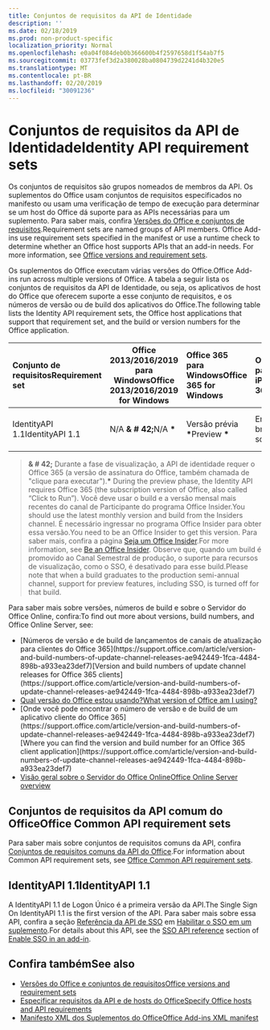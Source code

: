 ```yaml
---
title: Conjuntos de requisitos da API de Identidade
description: ''
ms.date: 02/18/2019
ms.prod: non-product-specific
localization_priority: Normal
ms.openlocfilehash: e0a04f084deb0b366600b4f2597658d1f54ab7f5
ms.sourcegitcommit: 03773fef3d2a380028ba0804739d2241d4b320e5
ms.translationtype: MT
ms.contentlocale: pt-BR
ms.lasthandoff: 02/20/2019
ms.locfileid: "30091236"
---
```

# <a name="identity-api-requirement-sets"></a><span data-ttu-id="d3889-102">Conjuntos de requisitos da API de Identidade</span><span class="sxs-lookup"><span data-stu-id="d3889-102">Identity API requirement sets</span></span>

<span data-ttu-id="d3889-p101">Os conjuntos de requisitos são grupos nomeados de membros da API. Os suplementos do Office usam conjuntos de requisitos especificados no manifesto ou usam uma verificação de tempo de execução para determinar se um host do Office dá suporte para as APIs necessárias para um suplemento. Para saber mais, confira [Versões do Office e conjuntos de requisitos](https://docs.microsoft.com/office/dev/add-ins/develop/office-versions-and-requirement-sets).</span><span class="sxs-lookup"><span data-stu-id="d3889-p101">Requirement sets are named groups of API members. Office Add-ins use requirement sets specified in the manifest or use a runtime check to determine whether an Office host supports APIs that an add-in needs. For more information, see [Office versions and requirement sets](https://docs.microsoft.com/office/dev/add-ins/develop/office-versions-and-requirement-sets).</span></span>

<span data-ttu-id="d3889-106">Os suplementos do Office executam várias versões do Office.</span><span class="sxs-lookup"><span data-stu-id="d3889-106">Office Add-ins run across multiple versions of Office.</span></span> <span data-ttu-id="d3889-107">A tabela a seguir lista os conjuntos de requisitos da API de Identidade, ou seja, os aplicativos de host do Office que oferecem suporte a esse conjunto de requisitos, e os números de versão ou de build dos aplicativos do Office.</span><span class="sxs-lookup"><span data-stu-id="d3889-107">The following table lists the Identity API requirement sets, the Office host applications that support that requirement set, and the build or version numbers for the Office application.</span></span>

|  <span data-ttu-id="d3889-108">Conjunto de requisitos</span><span class="sxs-lookup"><span data-stu-id="d3889-108">Requirement set</span></span>  | <span data-ttu-id="d3889-109">Office 2013/2016/2019 para Windows</span><span class="sxs-lookup"><span data-stu-id="d3889-109">Office 2013/2016/2019 for Windows</span></span> | <span data-ttu-id="d3889-110">Office 365 para Windows</span><span class="sxs-lookup"><span data-stu-id="d3889-110">Office 365 for Windows</span></span>   |  <span data-ttu-id="d3889-111">Office 365 para iPad</span><span class="sxs-lookup"><span data-stu-id="d3889-111">Office 365 for iPad</span></span>  |  <span data-ttu-id="d3889-112">Office 365 para Mac</span><span class="sxs-lookup"><span data-stu-id="d3889-112">Office 365 for Mac</span></span>  | <span data-ttu-id="d3889-113">Office Online</span><span class="sxs-lookup"><span data-stu-id="d3889-113">Office Online</span></span>  | <span data-ttu-id="d3889-114">SharePoint Online</span><span class="sxs-lookup"><span data-stu-id="d3889-114">SharePoint Online</span></span> | <span data-ttu-id="d3889-115">OneDrive.com</span><span class="sxs-lookup"><span data-stu-id="d3889-115">OneDrive.com</span></span> |<span data-ttu-id="d3889-116">Outlook.com e Exchange Online</span><span class="sxs-lookup"><span data-stu-id="d3889-116">Outlook.com & Exchange Online</span></span>|
|:-----|-----|:-----|:-----|:-----|:-----|:-----|:-----|:-----|
| <span data-ttu-id="d3889-117">IdentityAPI 1.1</span><span class="sxs-lookup"><span data-stu-id="d3889-117">IdentityAPI 1.1</span></span>  | <span data-ttu-id="d3889-118">N/A **& # 42;**</span><span class="sxs-lookup"><span data-stu-id="d3889-118">N/A **&#42;**</span></span> | <span data-ttu-id="d3889-119">Versão prévia **&#42;**</span><span class="sxs-lookup"><span data-stu-id="d3889-119">Preview **&#42;**</span></span> | <span data-ttu-id="d3889-120">Em breve</span><span class="sxs-lookup"><span data-stu-id="d3889-120">Coming soon</span></span> | <span data-ttu-id="d3889-121">Versão prévia **&#42;**</span><span class="sxs-lookup"><span data-stu-id="d3889-121">Preview **&#42;**</span></span>| <span data-ttu-id="d3889-122">Versão prévia</span><span class="sxs-lookup"><span data-stu-id="d3889-122">Preview</span></span> | <span data-ttu-id="d3889-123">Versão prévia</span><span class="sxs-lookup"><span data-stu-id="d3889-123">Preview</span></span>| <span data-ttu-id="d3889-124">Em breve</span><span class="sxs-lookup"><span data-stu-id="d3889-124">Coming soon</span></span> | <span data-ttu-id="d3889-125">Em breve</span><span class="sxs-lookup"><span data-stu-id="d3889-125">Coming soon</span></span> |

> <span data-ttu-id="d3889-126">**& # 42;** Durante a fase de visualização, a API de identidade requer o Office 365 (a versão de assinatura do Office, também chamada de "clique para executar").</span><span class="sxs-lookup"><span data-stu-id="d3889-126">**&#42;** During the preview phase, the Identity API requires Office 365 (the subscription version of Office, also called “Click to Run”).</span></span> <span data-ttu-id="d3889-127">Você deve usar o build e a versão mensal mais recentes do canal de Participante do programa Office Insider.</span><span class="sxs-lookup"><span data-stu-id="d3889-127">You should use the latest monthly version and build from the Insiders channel.</span></span> <span data-ttu-id="d3889-128">É necessário ingressar no programa Office Insider para obter essa versão.</span><span class="sxs-lookup"><span data-stu-id="d3889-128">You need to be an Office Insider to get this version.</span></span> <span data-ttu-id="d3889-129">Para saber mais, confira a página [Seja um Office Insider](https://products.office.com/office-insider?tab=tab-1).</span><span class="sxs-lookup"><span data-stu-id="d3889-129">For more information, see [Be an Office Insider](https://products.office.com/office-insider?tab=tab-1).</span></span> <span data-ttu-id="d3889-130">Observe que, quando um build é promovido ao Canal Semestral de produção, o suporte para recursos de visualização, como o SSO, é desativado para esse build.</span><span class="sxs-lookup"><span data-stu-id="d3889-130">Please note that when a build graduates to the production semi-annual channel, support for preview features, including SSO, is turned off for that build.</span></span>

<span data-ttu-id="d3889-131">Para saber mais sobre versões, números de build e sobre o Servidor do Office Online, confira:</span><span class="sxs-lookup"><span data-stu-id="d3889-131">To find out more about versions, build numbers, and Office Online Server, see:</span></span>

- <span data-ttu-id="d3889-132">
  [Números de versão e de build de lançamentos de canais de atualização para clientes do Office 365](https://support.office.com/article/version-and-build-numbers-of-update-channel-releases-ae942449-1fca-4484-898b-a933ea23def7)</span><span class="sxs-lookup"><span data-stu-id="d3889-132">[Version and build numbers of update channel releases for Office 365 clients](https://support.office.com/article/version-and-build-numbers-of-update-channel-releases-ae942449-1fca-4484-898b-a933ea23def7)</span></span>
- [<span data-ttu-id="d3889-133">Qual versão do Office estou usando?</span><span class="sxs-lookup"><span data-stu-id="d3889-133">What version of Office am I using?</span></span>](https://support.office.com/article/What-version-of-Office-am-I-using-932788b8-a3ce-44bf-bb09-e334518b8b19)
- <span data-ttu-id="d3889-134">
  [Onde você pode encontrar o número de versão e de build de um aplicativo cliente do Office 365](https://support.office.com/article/version-and-build-numbers-of-update-channel-releases-ae942449-1fca-4484-898b-a933ea23def7)</span><span class="sxs-lookup"><span data-stu-id="d3889-134">[Where you can find the version and build number for an Office 365 client application](https://support.office.com/article/version-and-build-numbers-of-update-channel-releases-ae942449-1fca-4484-898b-a933ea23def7)</span></span>
- [<span data-ttu-id="d3889-135">Visão geral sobre o Servidor do Office Online</span><span class="sxs-lookup"><span data-stu-id="d3889-135">Office Online Server overview</span></span>](https://docs.microsoft.com/officeonlineserver/office-online-server-overview)

## <a name="office-common-api-requirement-sets"></a><span data-ttu-id="d3889-136">Conjuntos de requisitos da API comum do Office</span><span class="sxs-lookup"><span data-stu-id="d3889-136">Office Common API requirement sets</span></span>

<span data-ttu-id="d3889-137">Para saber mais sobre conjuntos de requisitos comuns da API, confira [Conjuntos de requisitos comuns da API do Office](office-add-in-requirement-sets.md).</span><span class="sxs-lookup"><span data-stu-id="d3889-137">For information about Common API requirement sets, see [Office Common API requirement sets](office-add-in-requirement-sets.md).</span></span>

## <a name="identityapi-11"></a><span data-ttu-id="d3889-138">IdentityAPI 1.1</span><span class="sxs-lookup"><span data-stu-id="d3889-138">IdentityAPI 1.1</span></span> 

<span data-ttu-id="d3889-139">A IdentityAPI 1.1 de Logon Único é a primeira versão da API.</span><span class="sxs-lookup"><span data-stu-id="d3889-139">The Single Sign On IdentityAPI 1.1 is the first version of the API.</span></span> <span data-ttu-id="d3889-140">Para saber mais sobre essa API, confira a seção [Referência da API de SSO](https://docs.microsoft.com/office/dev/add-ins/develop/sso-in-office-add-ins#sso-api-reference) em [Habilitar o SSO em um suplemento](https://docs.microsoft.com/office/dev/add-ins/develop/sso-in-office-add-ins).</span><span class="sxs-lookup"><span data-stu-id="d3889-140">For details about this API, see the [SSO API reference](https://docs.microsoft.com/office/dev/add-ins/develop/sso-in-office-add-ins#sso-api-reference) section of [Enable SSO in an add-in](https://docs.microsoft.com/office/dev/add-ins/develop/sso-in-office-add-ins).</span></span>

## <a name="see-also"></a><span data-ttu-id="d3889-141">Confira também</span><span class="sxs-lookup"><span data-stu-id="d3889-141">See also</span></span>

- [<span data-ttu-id="d3889-142">Versões do Office e conjuntos de requisitos</span><span class="sxs-lookup"><span data-stu-id="d3889-142">Office versions and requirement sets</span></span>](https://docs.microsoft.com/office/dev/add-ins/develop/office-versions-and-requirement-sets)
- [<span data-ttu-id="d3889-143">Especificar requisitos da API e de hosts do Office</span><span class="sxs-lookup"><span data-stu-id="d3889-143">Specify Office hosts and API requirements</span></span>](https://docs.microsoft.com/office/dev/add-ins/develop/specify-office-hosts-and-api-requirements)
- [<span data-ttu-id="d3889-144">Manifesto XML dos Suplementos do Office</span><span class="sxs-lookup"><span data-stu-id="d3889-144">Office Add-ins XML manifest</span></span>](https://docs.microsoft.com/office/dev/add-ins/develop/add-in-manifests)
